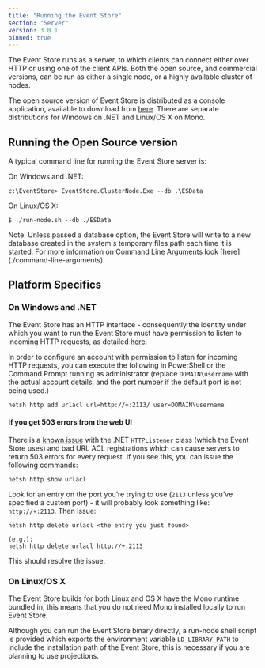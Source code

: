 ```yaml
---
title: "Running the Event Store"
section: "Server"
version: 3.0.1
pinned: true
---
```


The Event Store runs as a server, to which clients can connect either over HTTP or using one of the client APIs. Both the open source, and commercial versions, can be run as either a single node, or a highly available cluster of nodes.

The open source version of Event Store is distributed as a console application, available to download from [here](http://geteventstore.com/downloads/). There are separate distributions for Windows on .NET and Linux/OS X on Mono.

## Running the Open Source version

A typical command line for running the Event Store server is:

On Windows and .NET:

```
c:\EventStore> EventStore.ClusterNode.Exe --db .\ESData
```

On Linux/OS X:

```
$ ./run-node.sh --db ./ESData
```

<span class="note--warning">
Note: Unless passed a database option, the Event Store will write to a new database created in the system's temporary files path each time it is started. For more information on Command Line Arguments look [here](./command-line-arguments).
</span>

## Platform Specifics

### On Windows and .NET

The Event Store has an HTTP interface - consequently the identity under which you want to run the Event Store must have permission to listen to incoming HTTP requests, as detailed [here](http://msdn.microsoft.com/en-us/library/ms733768.aspx).

In order to configure an account with permission to listen for incoming HTTP requests, you can execute the following in PowerShell or the Command Prompt running as administrator (replace `DOMAIN\username` with the actual account details, and the port number if the default port is not being used.)

```
netsh http add urlacl url=http://+:2113/ user=DOMAIN\username
```

#### If you get 503 errors from the web UI

There is a [known issue](http://stackoverflow.com/questions/8142396/what-causes-a-httplistener-http-503-error) with the .NET `HTTPListener` class (which the Event Store uses) and bad URL ACL registrations which can cause servers to return 503 errors for every request. If you see this, you can issue the following commands:

```
netsh http show urlacl
```

Look for an entry on the port you’re trying to use (`2113` unless you’ve specified a custom port) - it will probably look something like: `http://+:2113`. Then issue:

```
netsh http delete urlacl <the entry you just found>

(e.g.):
netsh http delete urlacl http://+:2113
```

This should resolve the issue.

### On Linux/OS X

The Event Store builds for both Linux and OS X have the Mono runtime bundled in, this means that you do not need Mono installed locally to run Event Store.

Although you can run the Event Store binary directly, a run-node shell script is provided which exports the environment variable `LD_LIBRARY_PATH` to include the installation path of the Event Store, this is necessary if you are planning to use projections.
